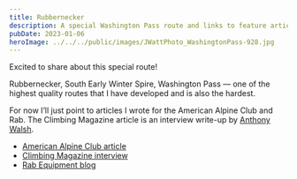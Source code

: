 ```yaml
---
title: Rubbernecker
description: A special Washington Pass route and links to feature articles.
pubDate: 2023-01-06
heroImage: ../../../public/images/JWattPhoto_WashingtonPass-928.jpg
---
```


Excited to share about this special route!

Rubbernecker, South Early Winter Spire, Washington Pass — one of the highest quality routes that I have developed and is also the hardest.

For now I’ll just point to articles I wrote for the American Alpine Club and Rab. The Climbing Magazine article is an interview write-up by [Anthony Walsh](https://www.climbing.com/byline/anthony-walsh/).

- [American Alpine Club article](http://publications.americanalpineclub.org/articles/13201216228)
- [Climbing Magazine interview](https://www.climbing.com/news/new-route-washington-alpine-rubbernecker/)
- [Rab Equipment blog](https://rab.equipment/us/basecamp/rubbernecker)
